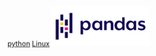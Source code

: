 <a href="https://www.python.org/">python</a>
<a href="https://www.linux.org/">Linux</a>
<a href="https://pandas.pydata.org/"><img src="Pandas_logo.svg.png" alt="Clickable Image" style="width: 200px; height: auto;"></a>
